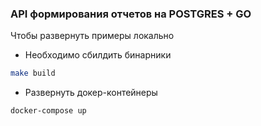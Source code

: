### API формирования отчетов на POSTGRES + GO

Чтобы развернуть примеры локально

- Необходимо сбилдить бинарники
```bash
make build
```
- Развернуть докер-контейнеры
```bash
docker-compose up
```
